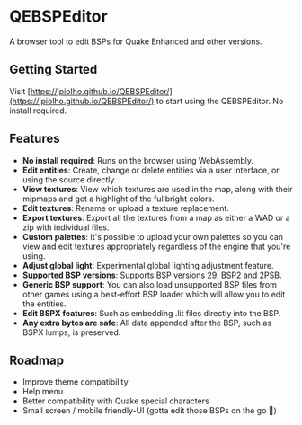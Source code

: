 # QEBSPEditor

A browser tool to edit BSPs for Quake Enhanced and other versions.

## Getting Started
Visit [https://jpiolho.github.io/QEBSPEditor/](https://jpiolho.github.io/QEBSPEditor/) to start using the QEBSPEditor. No install required.

## Features
- **No install required**: Runs on the browser using WebAssembly.
- **Edit entities**: Create, change or delete entities via a user interface, or using the source directly.
- **View textures**: View which textures are used in the map, along with their mipmaps and get a highlight of the fullbright colors.
- **Edit textures**: Rename or upload a texture replacement.
- **Export textures**: Export all the textures from a map as either a WAD or a zip with individual files.
- **Custom palettes**: It's possible to upload your own palettes so you can view and edit textures appropriately regardless of the engine that you're using.
- **Adjust global light**: Experimental global lighting adjustment feature.
- **Supported BSP versions**: Supports BSP versions 29, BSP2 and 2PSB.
- **Generic BSP support**: You can also load unsupported BSP files from other games using a best-effort BSP loader which will allow you to edit the entities.
- **Edit BSPX features**: Such as embedding .lit files directly into the BSP.
- **Any extra bytes are safe**: All data appended after the BSP, such as BSPX lumps, is preserved.

## Roadmap
- Improve theme compatibility
- Help menu
- Better compatibility with Quake special characters
- Small screen / mobile friendly-UI (gotta edit those BSPs on the go 🤪)
